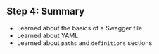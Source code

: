 ## Step 4: Summary

* Learned about the basics of a Swagger file
* Learned about YAML
* Learned about `paths` and `definitions` sections

